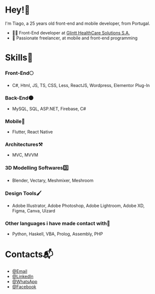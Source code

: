 <h1> Hey!👋 </h1> 
I'm Tiago, a 25 years old front-end and mobile developer, from Portugal.


<div>
  <ul>
    <li>🧑‍💻 Front-End developer at <a href="https://www.glintt.com/pt/Paginas/home.aspx", target = "_blank">Glintt HealthCare Solutions S.A.</a></li>
    <li>🥷 Passionate freelancer, at mobile and front-end programming</li>
  </ul>
</div>

<h1> Skills🦾 </h1>
<h3>Front-End🌕</h3>
<ul>
  <li>C#, Html, JS, TS, CSS, Less, ReactJS, Wordpress, Elementor Plug-In</li>
</ul>
<h3>Back-End🌑</h3>
<ul>
  <li>MySQL, SQL, ASP.NET, Firebase, C#</li>
</ul>
<h3>Mobile📱</h3>
<ul>
  <li>Flutter, React Native</li>
</ul>
<h3>Architectures⚒</h3>
<ul>
  <li>MVC, MVVM</li>
</ul>
<h3>3D Modelling Softwares3️⃣</h3>
<ul>
  <li>Blender, Vectary, Meshmixer, Meshroom</li>
</ul>
<h3>Design Tools🖌</h3>
<ul>
  <li>Adobe Illustrator, Adobe Photoshop, Adobe Lightroom, Adobe XD, Figma, Canva, Uizard</li>
</ul>
<h3>Other languages i have made contact with🎉</h3>
<ul>
  <li>Python, Haskell, VBA, Prolog, Assembly, PHP</li>
</ul>

<h1> Contacts📬 </h1>
<ul>
  <li>
    <a href="mailto:tiagosantos350@sapo.pt"> @Email </a>
  </li>
  <li>
    <a href="https://www.linkedin.com/in/tiago-santos-40b0541b7"> @LinkedIn </a>
  </li>
  <li>
    <a href="https://wa.me/351938765839" target="_blank">@WhatsApp</a>
  </li>
  <li>
    <a href="https://www.facebook.com/profile.php?id=100001843112604&sk=about" target="_blank">@Facebook</a>
  </li>
</ul>
